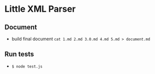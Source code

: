 # Little XML Parser

## Document

- build final document `cat 1.md 2.md 3.0.md 4.md 5.md > document.md`

## Run tests

- `$ node test.js`

